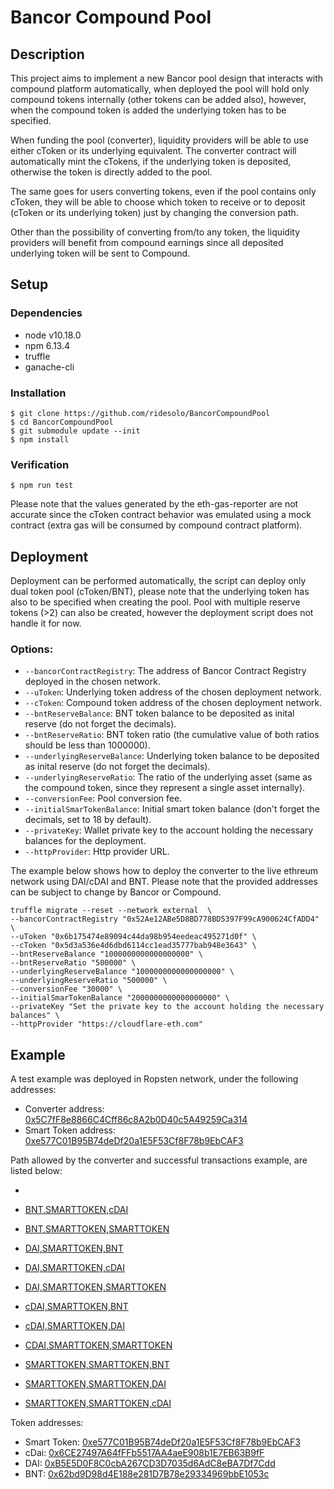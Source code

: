 # Bancor Compound Pool

## Description

This project aims to implement a new Bancor pool design that interacts with compound platform automatically, when deployed the pool will hold only compound tokens internally (other tokens can be added also), however, when the compound token is added the underlying token has to be specified.

When funding the pool (converter), liquidity providers will be able to use either cToken or its underlying equivalent. The converter contract will automatically mint the cTokens, if the underlying token is deposited, otherwise the token is directly added to the pool.

The same goes for users converting tokens, even if the pool contains only cToken, they will be able to choose which token to receive or to deposit (cToken or its underlying token) just by changing the conversion path.

Other than the possibility of converting from/to any token, the liquidity providers will benefit from compound earnings since all deposited underlying token will be sent to Compound.

## Setup

### Dependencies

* node v10.18.0
* npm 6.13.4
* truffle
* ganache-cli

### Installation

```console
$ git clone https://github.com/ridesolo/BancorCompoundPool
$ cd BancorCompoundPool
$ git submodule update --init
$ npm install
```
### Verification

```console
$ npm run test 
```
Please note that the values generated by the eth-gas-reporter are not accurate since the cToken contract behavior was emulated using a mock contract (extra gas will be consumed by compound contract platform).

## Deployment

Deployment can be performed automatically, the script can deploy only dual token pool (cToken/BNT), please note that the underlying token has also to be specified when creating the pool. Pool with multiple reserve tokens (>2) can also be created, however the deployment script does not handle it for now.

### Options:

* `--bancorContractRegistry`: The address of Bancor Contract Registry deployed in the chosen network.
* `--uToken`: Underlying token address of the chosen deployment network.
* `--cToken`: Compound token address of the chosen deployment network.
* `--bntReserveBalance`: BNT token balance to be deposited as inital reserve (do not forget the decimals).
* `--bntReserveRatio`: BNT token ratio (the cumulative value of both ratios should be less than 1000000).
* `--underlyingReserveBalance`: Underlying token balance to be deposited as inital reserve (do not forget the decimals).
* `--underlyingReserveRatio`: The ratio of the underlying asset (same as the compound token, since they represent a single asset internally).
* `--conversionFee`: Pool conversion fee.
* `--initialSmarTokenBalance`: Initial smart token balance (don't forget the decimals, set to 18 by default).
* `--privateKey`: Wallet private key to the account holding the necessary balances for the deployment.
* `--httpProvider`: Http provider URL.

The example below shows how to deploy the converter to the live ethreum network using DAI/cDAI and BNT. Please note that the provided addresses can be subject to change by Bancor or Compound.

```console
truffle migrate --reset --network external  \
--bancorContractRegistry "0x52Ae12ABe5D8BD778BD5397F99cA900624CfADD4" \
--uToken "0x6b175474e89094c44da98b954eedeac495271d0f" \
--cToken "0x5d3a536e4d6dbd6114cc1ead35777bab948e3643" \
--bntReserveBalance "1000000000000000000" \
--bntReserveRatio "500000" \
--underlyingReserveBalance "1000000000000000000" \
--underlyingReserveRatio "500000" \
--conversionFee "30000" \
--initialSmarTokenBalance "2000000000000000000" \
--privateKey "Set the private key to the account holding the necessary balances" \
--httpProvider "https://cloudflare-eth.com"
```
## Example 

A test example was deployed in Ropsten network, under the following addresses:

* Converter address: [0x5C7fF8e8866C4Cff86c8A2b0D40c5A49259Ca314](https://ropsten.etherscan.io/address/0x5C7fF8e8866C4Cff86c8A2b0D40c5A49259Ca314)
* Smart Token address: [0xe577C01B95B74deDf20a1E5F53Cf8F78b9EbCAF3](https://ropsten.etherscan.io/address/0xe577C01B95B74deDf20a1E5F53Cf8F78b9EbCAF3)

Path allowed by the converter and successful transactions example, are listed below:

- [BNT,SMARTTOKEN,DAI]:(https://ropsten.etherscan.io/tx/0x358110ffa5babe668db6bc74f35d188c0e06b0ab87fc06185aadd71018b3c21d)
- [BNT,SMARTTOKEN,cDAI](https://ropsten.etherscan.io/tx/0xa2088c24e87cb2a8253e7c2adf0dee1e8abed16e3b3b5576d4e3d5a511d7d207)
- [BNT,SMARTTOKEN,SMARTTOKEN](https://ropsten.etherscan.io/tx/0xa4fec89f4d0d5564057f34cd7c99b29bdf8bdcd758dc826196cd90ac62c8b76b)

- [DAI,SMARTTOKEN,BNT](https://ropsten.etherscan.io/tx/0x75628f253b100a8809dc59676a6dbdc9183cf030cb4d0e40ef7998aa7f502d2d)
- [DAI,SMARTTOKEN,cDAI](https://ropsten.etherscan.io/tx/0x0202601bb2a3c20248e46cd6fb314ae283569354462102a0f6b5f83b466c4047)
- [DAI,SMARTTOKEN,SMARTTOKEN](https://ropsten.etherscan.io/tx/0xc9e494903b4f5ac3e245a9fcff1bbc05c39cff2114f557d344ea2a336b82afa1)

- [cDAI,SMARTTOKEN,BNT](https://ropsten.etherscan.io/tx/0x8c8f41610d77cd6912678e0424afa2e615dcaa60565822217dc673d7f5376587)
- [cDAI,SMARTTOKEN,DAI](https://ropsten.etherscan.io/tx/0x0f7ff181735c5b4523a4a5fe647296547bb7965636420e57e13b8160268ec2c9)
- [CDAI,SMARTTOKEN,SMARTTOKEN](https://ropsten.etherscan.io/tx/0x8ea74f4ec7f5d16927ff0b9d9c6ea7cda91106f7ad56273aa9a80f361ef3932f)

- [SMARTTOKEN,SMARTTOKEN,BNT](https://ropsten.etherscan.io/tx/0x30f40e9032716120061b6abbf17cb239e26766eceec2a72b1e55ce7dbd0b6552)
- [SMARTTOKEN,SMARTTOKEN,DAI](https://ropsten.etherscan.io/tx/0x19b284d8a62e8a3aa4d3f21a2bcd7ea8ee2e4dc60d474943d820def25a5780a9)
- [SMARTTOKEN,SMARTTOKEN,cDAI](https://ropsten.etherscan.io/tx/0xa925d275515a9da769203641be5044aa4c942d83418bcef1f582636858bf418f)

Token addresses:

- Smart Token: [0xe577C01B95B74deDf20a1E5F53Cf8F78b9EbCAF3](https://ropsten.etherscan.io/address/0xe577C01B95B74deDf20a1E5F53Cf8F78b9EbCAF3)
- cDai: [0x6CE27497A64fFFb5517AA4aeE908b1E7EB63B9fF](https://ropsten.etherscan.io/address/0x6CE27497A64fFFb5517AA4aeE908b1E7EB63B9fF)
- DAI: [0xB5E5D0F8C0cbA267CD3D7035d6AdC8eBA7Df7Cdd](https://ropsten.etherscan.io/address/0xB5E5D0F8C0cbA267CD3D7035d6AdC8eBA7Df7Cdd)
- BNT: [0x62bd9D98d4E188e281D7B78e29334969bbE1053c](https://ropsten.etherscan.io/address/0x62bd9D98d4E188e281D7B78e29334969bbE1053c)
